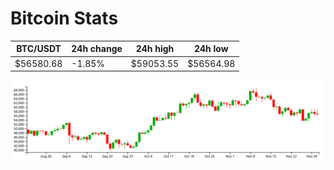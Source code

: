 # Bitcoin Stats

BTC/USDT|24h change|24h high|24h low|
|---|---|---|---|
|$56580.68|-1.85%|$59053.55|$56564.98|

<img src="./chart.svg">
